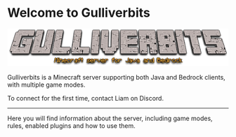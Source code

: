 # Welcome to Gulliverbits

<p style="text-align: center;">
    <img src="gbits.png" alt="Gulliverbits logo" />
</p>

Gulliverbits is a Minecraft server supporting both Java and Bedrock clients, with multiple game modes.

To connect for the first time, contact Liam on Discord.

----

Here you will find information about the server, including game modes, rules, enabled plugins and how to use them.
